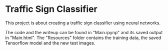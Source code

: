 # Traffic Sign Classifier

This project is about creating a traffic sign classifier using neural networks.

The code and the writeup can be found in "Main.ipynp" and its saved output in "Main.html". The "Resources" folder contains the training data, the saved Tensorflow model and the new test images.
